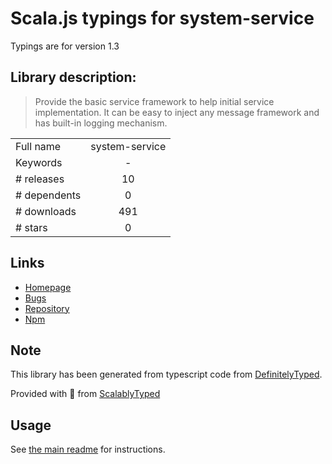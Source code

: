 
# Scala.js typings for system-service

Typings are for version 1.3

## Library description:
> Provide the basic service framework to help initial service implementation.  It can be easy to inject any message framework and has built-in logging mechanism.

|                    |                 |
| ------------------ | :-------------: |
| Full name          | system-service |
| Keywords           | - |
| # releases         | 10 |
| # dependents       | 0 |
| # downloads        | 491 |
| # stars            | 0 |

## Links
- [Homepage](https://github.com/leocwlam/system-service#readme)
- [Bugs](https://github.com/leocwlam/system-service/issues)
- [Repository](https://github.com/leocwlam/system-service)
- [Npm](https://www.npmjs.com/package/system-service)
    


## Note
This library has been generated from typescript code from [DefinitelyTyped](https://definitelytyped.org).

Provided with :purple_heart: from [ScalablyTyped](https://github.com/oyvindberg/ScalablyTyped)

## Usage
See [the main readme](../../readme.md) for instructions.


